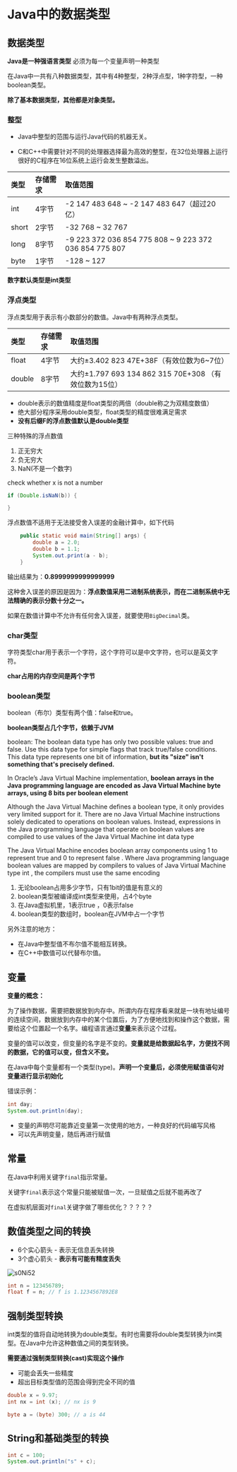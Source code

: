 # Java中的数据类型

## 数据类型

**Java是一种强语言类型** 必须为每一个变量声明一种类型

在Java中一共有八种数据类型，其中有4种整型，2种浮点型，1种字符型，一种boolean类型。

**除了基本数据类型，其他都是对象类型。**

### 整型

- Java中整型的范围与运行Java代码的机器无关。

- C和C++中需要针对不同的处理器选择最为高效的整型，在32位处理器上运行很好的C程序在16位系统上运行会发生整数溢出。

| 类型 | 存储需求 | 取值范围 |
| :---- | :----- | :---- |
| int | 4字节 | -2 147 483 648 ~ -2 147 483 647（超过20亿） |
| short | 2字节 | -32 768 ~ 32 767 |
| long | 8字节 | -9 223 372 036 854 775 808 ~ 9 223 372 036 854 775 807 |
| byte | 1字节 | -128 ~ 127 |

**数字默认类型是int类型**

### 浮点类型

浮点类型用于表示有小数部分的数值。Java中有两种浮点类型。

| 类型 | 存储需求 | 取值范围 |
| :---- | :----- | :---- |
| float | 4字节 | 大约±3.402 823 47E+38F（有效位数为6~7位） |
| double | 8字节 | 大约±1.797 693 134 862 315 70E+308 （有效位数为15位） |

- double表示的数值精度是float类型的两倍（double称之为双精度数值）
- 绝大部分程序采用double类型，float类型的精度很难满足需求
- **没有后缀F的浮点数值默认是double类型**

三种特殊的浮点数值

1. 正无穷大
2. 负无穷大
3. NaN(不是一个数字)

check whether x is not a number

```java
if (Double.isNaN(b)) {

}
```

浮点数值不适用于无法接受舍入误差的金融计算中，如下代码

```java
    public static void main(String[] args) {
        double a = 2.0;
        double b = 1.1;
        System.out.print(a - b);
    }
```

输出结果为：**0.8999999999999999**

这种舍入误差的原因是因为：**浮点数值采用二进制系统表示，而在二进制系统中无法精确的表示分数十分之一。**

如果在数值计算中不允许有任何舍入误差，就要使用`BigDecimal`类。

### char类型

字符类型char用于表示一个字符，这个字符可以是中文字符，也可以是英文字符。

**char占用的内存空间是两个字节**

### boolean类型

boolean（布尔）类型有两个值：false和true。

**boolean类型占几个字节，依赖于JVM**

boolean: The boolean data type has only two possible values: true and false. Use this data type for simple flags that track true/false conditions. This data type represents one bit of information, **but its "size" isn't something that's precisely defined.**

In Oracle’s Java Virtual Machine implementation, **boolean arrays in the Java programming language are encoded as Java Virtual Machine byte arrays, using 8 bits per boolean element**

Although the Java Virtual Machine defines a boolean type, it only provides very limited support for it. There are no Java Virtual Machine instructions solely dedicated to operations on boolean values. Instead, expressions in the Java programming language that operate on boolean values are compiled to use values of the Java Virtual Machine int data type

The Java Virtual Machine encodes boolean array components using 1 to represent true and 0 to represent false . Where Java programming language boolean values are mapped by compilers to values of Java Virtual Machine type int , the compilers must use the same encoding

1. 无论boolean占用多少字节，只有1bit的值是有意义的
2. boolean类型被编译成int类型来使用，占4个byte
3. 在Java虚拟机里，1表示true ，0表示false
4. boolean类型的数组时，boolean在JVM中占一个字节

另外注意的地方：

- 在Java中整型值不布尔值不能相互转换。
- 在C++中数值可以代替布尔值。

## 变量

**变量的概念：**

为了操作数据，需要把数据放到内存中。所谓内存在程序看来就是一块有地址编号的连续空间，数据放到内存中的某个位置后，为了方便地找到和操作这个数据，需要给这个位置起一个名字。编程语言通过**变量**来表示这个过程。

变量的值可以改变，但变量的名字是不变的。**变量就是给数据起名字，方便找不同的数据，它的值可以变，但含义不变。**

在Java中每个变量都有一个类型(type)。**声明一个变量后，必须使用赋值语句对变量进行显示初始化**

错误示例：

```java
int day;
System.out.println(day);
```

- 变量的声明尽可能靠近变量第一次使用的地方，一种良好的代码编写风格
- 可以先声明变量，随后再进行赋值

## 常量

在Java中利用关键字`final`指示常量。

关键字`final`表示这个常量只能被赋值一次，一旦赋值之后就不能再改了

在虚拟机层面对`final`关键字做了哪些优化？？？？？

## 数值类型之间的转换

- 6个实心箭头 - 表示无信息丢失转换
- 3个虚心箭头 - **表示有可能有精度丢失**

![s0Ni52](https://image.hualihai.cn/blog/s0Ni52.png)

```java
int n = 123456789;
float f = n; // f is 1.1234567892E8
```

## 强制类型转换

int类型的值将自动地转换为double类型。有时也需要将double类型转换为int类型。在Java中允许这种数值之间的类型转换。

**需要通过强制类型转换(cast)实现这个操作**

- 可能会丢失一些精度
- 超出目标类型值的范围会得到完全不同的值

```java
double x = 9.97;
int nx = int (x); // nx is 9
```

```java
byte a = (byte) 300; // a is 44
```

## String和基础类型的转换

```java
int c = 100;
System.out.println("s" + c);
```

